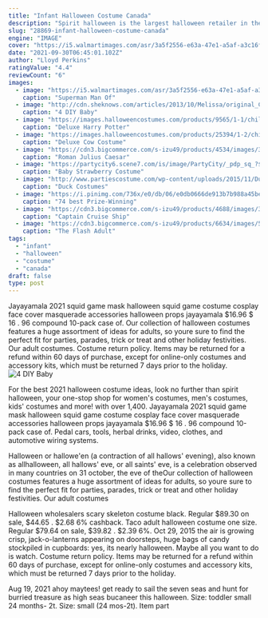 ```yaml
---
title: "Infant Halloween Costume Canada"
description: "Spirit halloween is the largest halloween retailer in the country with over 1,400 locations in strip centers and malls across the u.S. And canada. Celebrating more than 38 years of business, spirit is the"
slug: "28869-infant-halloween-costume-canada"
engine: "IMAGE"
cover: "https://i5.walmartimages.com/asr/3a5f2556-e63a-47e1-a5af-a3c16f8e157f_1.c63b5a8b53d3c1abc678fa076ff9749b.jpeg"
date: "2021-09-30T06:45:01.102Z"
author: "Lloyd Perkins"
ratingValue: "4.4"
reviewCount: "6"
images:
  - image: "https://i5.walmartimages.com/asr/3a5f2556-e63a-47e1-a5af-a3c16f8e157f_1.c63b5a8b53d3c1abc678fa076ff9749b.jpeg"
    caption: "Superman Man Of"
  - image: "http://cdn.sheknows.com/articles/2013/10/Melissa/original_Camille-Styles-Halloween-costume-Mama-and-Baby-bull-beauty_h.jpg"
    caption: "4 DIY Baby"
  - image: "https://images.halloweencostumes.com/products/9565/1-1/child-deluxe-harry-potter-costume.jpg"
    caption: "Deluxe Harry Potter"
  - image: "https://images.halloweencostumes.com/products/25394/1-2/child-cow-costume.jpg"
    caption: "Deluxe Cow Costume"
  - image: "https://cdn3.bigcommerce.com/s-izu49/products/4534/images/3158/5149Z_2__22064.1406221143.500.659.JPG?c=2"
    caption: "Roman Julius Caesar"
  - image: "https://partycity6.scene7.com/is/image/PartyCity/_pdp_sq_?$_1000x1000_$&$product=PartyCity/P789422"
    caption: "Baby Strawberry Costume"
  - image: "http://www.partiescostume.com/wp-content/uploads/2015/11/Duck-Costumes.jpg"
    caption: "Duck Costumes"
  - image: "https://i.pinimg.com/736x/e0/db/06/e0db0666de913b7b988a45bed5aa6498--infant-halloween-cheap-halloween.jpg"
    caption: "74 best Prize-Winning"
  - image: "https://cdn3.bigcommerce.com/s-izu49/products/4688/images/3312/5719Z_2__78442.1406223426.500.659.jpg?c=2"
    caption: "Captain Cruise Ship"
  - image: "https://cdn3.bigcommerce.com/s-izu49/products/6634/images/5274/275S907__27166.1408053209.500.659.jpg?c=2"
    caption: "The Flash Adult"
tags:
  - "infant"
  - "halloween"
  - "costume"
  - "canada"
draft: false
type: post
---
```


Jayayamala 2021 squid game mask halloween squid game costume cosplay face cover masquerade accessories halloween props jayayamala $16.96 $ 16 . 96 compound 10-pack case of. Our collection of halloween costumes features a huge assortment of ideas for adults, so youre sure to find the perfect fit for parties, parades, trick or treat and other holiday festivities. Our adult costumes. Costume return policy. Items may be returned for a refund within 60 days of purchase, except for online-only costumes and accessory kits, which must be returned 7 days prior to the holiday.
![4 DIY Baby](http://cdn.sheknows.com/articles/2013/10/Melissa/original_Camille-Styles-Halloween-costume-Mama-and-Baby-bull-beauty_h.jpg "4 DIY Baby")

For the best 2021 halloween costume ideas, look no further than spirit halloween, your one-stop shop for women&#39;s costumes, men&#39;s costumes, kids&#39; costumes and more! with over 1,400. Jayayamala 2021 squid game mask halloween squid game costume cosplay face cover masquerade accessories halloween props jayayamala $16.96 $ 16 . 96 compound 10-pack case of. Pedal cars, tools, herbal drinks, video, clothes, and automotive wiring systems.
<!--inArticleAds-->

<!--galleryOne-->

Halloween or hallowe'en (a contraction of all hallows' evening), also known as allhalloween, all hallows' eve, or all saints' eve, is a celebration observed in many countries on 31 october, the eve of theOur collection of halloween costumes features a huge assortment of ideas for adults, so youre sure to find the perfect fit for parties, parades, trick or treat and other holiday festivities. Our adult costumes
<!--inArticleAds-->

<!--galleryTwo-->

Halloween wholesalers scary skeleton costume black. Regular $89.30 on sale, $44.65 . $2.68  6% cashback. Taco adult halloween costume one size. Regular $79.64 on sale, $39.82 . $2.39  6%. Oct 29, 2015 the air is growing crisp, jack-o-lanterns appearing on doorsteps, huge bags of candy stockpiled in cupboards: yes, its nearly halloween. Maybe all you want to do is watch. Costume return policy. Items may be returned for a refund within 60 days of purchase, except for online-only costumes and accessory kits, which must be returned 7 days prior to the holiday.
<!--galleryThree-->

Aug 19, 2021 ahoy maytees! get ready to sail the seven seas and hunt for burried treasure as high seas bucaneer this halloween. Size: toddler small 24 months- 2t. Size: small (24 mos-2t). Item part